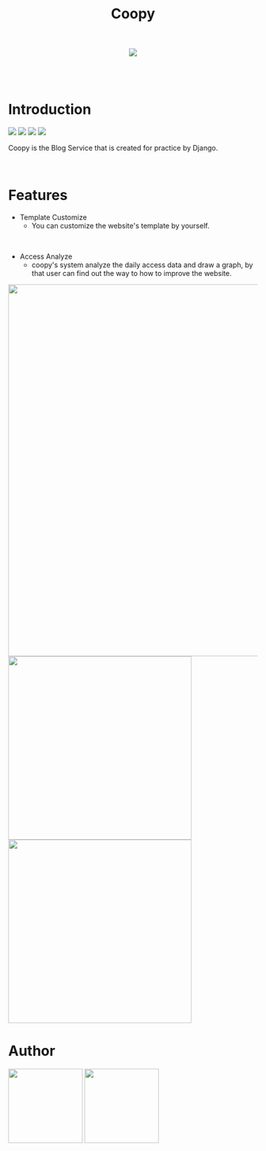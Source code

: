 <div align="center">
  <h1>Coopy</h1>
</div>

<br>
<br>

<div align="center"><img src="https://user-images.githubusercontent.com/39425808/84466126-a1173e80-acb3-11ea-9305-e0025d3491df.png"></div>

<br>
<br>
<br>

# Introduction
<span>
  <img src="https://img.shields.io/github/issues/kRysTasis/coopy">
  <img src="https://img.shields.io/github/forks/kRysTasis/coopy">
  <img src="https://img.shields.io/github/stars/kRysTasis/coopy">
  <img src="https://img.shields.io/github/stars/kRysTasis/coopy">
</span>


Coopy is the Blog Service that is created for practice by Django.


<br>

# Features

- Template Customize
  - You can customize the website's template by yourself.
<br>

- Access Analyze
  - coopy's system analyze the daily access data and draw a graph, by that user can find out the way to how to improve the website.
  
<img src="https://user-images.githubusercontent.com/39425808/84465275-98256d80-acb1-11ea-9fe0-4e5cd2e1d148.png" width="750px">

<span>
  <img src="https://user-images.githubusercontent.com/39425808/84465470-09fdb700-acb2-11ea-9f65-ecd0d7a0ef06.png" width="370px">
  <img src="https://user-images.githubusercontent.com/39425808/84465471-0a964d80-acb2-11ea-9e23-8c1625a7029c.png" width="370px">
</span>


<br>

# Author


[<img src="https://user-images.githubusercontent.com/39425808/84468413-b8592a80-acb9-11ea-8f6a-d962144b2e41.png" width="150px">](https://github.com/kRysTasis)
[<img src="https://user-images.githubusercontent.com/39425808/84468489-eccce680-acb9-11ea-8d16-94b22aa796a1.png" width="150px">](https://github.com/shutotakizawa)
